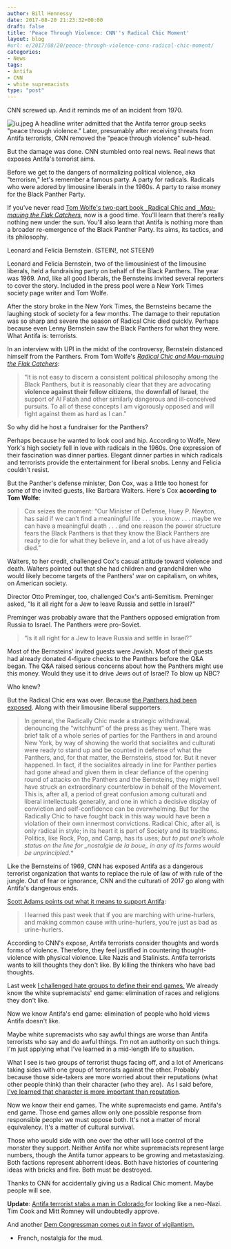 ```yaml
---
author: Bill Hennessy
date: 2017-08-20 21:23:32+00:00
draft: false
title: 'Peace Through Violence: CNN''s Radical Chic Moment'
layout: blog
#url: e/2017/08/20/peace-through-violence-cnns-radical-chic-moment/
categories:
- News
tags:
- Antifa
- CNN
- white supremacists
type: "post"
---
```


CNN screwed up. And it reminds me of an incident from 1970.

![iu.jpeg](https://hennessysview.com/wp-content/uploads/2017/08/iu.jpeg)
A headline writer admitted that the Antifa terror group seeks "peace through violence." Later, presumably after receiving threats from Antifa terrorists, CNN removed the "peace through violence" sub-head.

But the damage was done. CNN stumbled onto real news. Real news that exposes Antifa's terrorist aims.

Before we get to the dangers of normalizing political violence, aka "terrorism," let's remember a famous party. A party for radicals. Radicals who were adored by limousine liberals in the 1960s. A party to raise money for the Black Panther Party.

If you've never read [Tom Wolfe's two-part book ](https://read.amazon.com/kp/embed?asin=B003GFIVHK&preview=newtab&linkCode=kpe&ref_=cm_sw_r_kb_dp_NRFMzbBYDZ5FP)[_Radical Chic and _](https://read.amazon.com/kp/embed?asin=B003GFIVHK&preview=newtab&linkCode=kpe&ref_=cm_sw_r_kb_dp_NRFMzbBYDZ5FP)[_Mau-mauing the Flak Catchers_](https://read.amazon.com/kp/embed?asin=B003GFIVHK&preview=newtab&linkCode=kpe&ref_=cm_sw_r_kb_dp_NRFMzbBYDZ5FP), now is a good time. You'll learn that there's really nothing new under the sun. You'll also learn that Antifa is nothing more than a broader re-emergence of the Black Panther Party. Its aims, its tactics, and its philosophy.

Leonard and Felicia Bernstein. (STEIN!, not STEEN!)

Leonard and Felicia Bernstein, two of the limousiniest of the limousine liberals, held a fundraising party on behalf of the Black Panthers. The year was 1969. And, like all good liberals, the Bernsteins invited several reporters to cover the story. Included in the press pool were a New York Times society page writer and Tom Wolfe.

After the story broke in the New York Times, the Bernsteins became the laughing stock of society for a few months. The damage to their reputation was so sharp and severe the season of Radical Chic died quickly. Perhaps because even Lenny Bernstein saw the Black Panthers for what they were. What Antifa is: terrorists.

In an interview with UPI in the midst of the controversy, Bernstein distanced himself from the Panthers. From Tom Wolfe's _[Radical Chic and Mau-mauing the Flak Catchers](https://read.amazon.com/kp/embed?asin=B003GFIVHK&preview=newtab&linkCode=kpe&ref_=cm_sw_r_kb_dp_NRFMzbBYDZ5FP):_





> “It is not easy to discern a consistent political philosophy among the Black Panthers, but it is reasonably clear that they are advocating **violence against their fellow citizens**, the **downfall of Israel**, the support of Al Fatah and other similarly dangerous and ill-conceived pursuits. To all of these concepts I am vigorously opposed and will fight against them as hard as I can.”



So why did he host a fundraiser for the Panthers?

Perhaps because he wanted to look cool and hip. According to Wolfe, New York's high society fell in love with radicals in the 1960s. One expression of their fascination was dinner parties. Elegant dinner parties in which radicals and terrorists provide the entertainment for liberal snobs. Lenny and Felicia couldn't resist.

But the Panther's defense minister, Don Cox, was a little too honest for some of the invited guests, like Barbara Walters. Here's Cox **according to Tom Wolfe**:





> Cox seizes the moment: “Our Minister of Defense, Huey P. Newton, has said if we can’t find a meaningful life . . . you know . . . maybe we can have a meaningful death . . . and one reason the power structure fears the Black Panthers is that they know the Black Panthers are ready to die for what they believe in, and a lot of us have already died.”



Walters, to her credit, challenged Cox's casual attitude toward violence and death. Walters pointed out that she had children and grandchildren who would likely become targets of the Panthers' war on capitalism, on whites, on American society.

Director Otto Preminger, too, challenged Cox's anti-Semitism. Preminger asked, "Is it all right for a Jew to leave Russia and settle in Israel?"

Preminger was probably aware that the Panthers opposed emigration from Russia to Israel. The Panthers were pro-Soviet.





> “Is it all right for a Jew to leave Russia and settle in Israel?”



Most of the Bernsteins' invited guests were Jewish. Most of their guests had already donated 4-figure checks to the Panthers before the Q&A began. The Q&A raised serious concerns about how the Panthers might use this money. Would they use it to drive Jews out of Israel? To blow up NBC?

Who knew?

But the Radical Chic era was over. Because [the Panthers had been exposed](https://read.amazon.com/kp/embed?asin=B003GFIVHK&preview=newtab&linkCode=kpe&ref_=cm_sw_r_kb_dp_NRFMzbBYDZ5FP). Along with their limousine liberal supporters.





> In general, the Radically Chic made a strategic withdrawal, denouncing the “witchhunt” of the press as they went. There was brief talk of a whole series of parties for the Panthers in and around New York, by way of showing the world that socialites and culturati were ready to stand up and be counted in defense of what the Panthers, and, for that matter, the Bernsteins, stood for. But it never happened. In fact, if the socialites already in line for Panther parties had gone ahead and given them in clear defiance of the opening round of attacks on the Panthers and the Bernsteins, they might well have struck an extraordinary counterblow in behalf of the Movement. This is, after all, a period of great confusion among culturati and liberal intellectuals generally, and one in which a decisive display of conviction and self-confidence can be overwhelming. But for the Radically Chic to have fought back in this way would have been a violation of their own innermost convictions. Radical Chic, after all, is only radical in style; in its heart it is part of Society and its traditions. Politics, like Rock, Pop, and Camp, has its uses; **but to put one’s whole status on the line for _nostalgie de la boue*_ in any of its forms would be unprincipled.**



Like the Bernsteins of 1969, CNN has exposed Antifa as a dangerous terrorist organization that wants to replace the rule of law of with rule of the jungle. Out of fear or ignorance, CNN and the culturati of 2017 go along with Antifa's dangerous ends.

[Scott Adams points out what it means to support Antifa](https://blog.dilbert.com/post/164413430711/checking-my-six-month-prediction-did-it-age):





> I learned this past week that if you are marching with urine-hurlers, and making common cause with urine-hurlers, you’re just as bad as urine-hurlers.



According to CNN's expose, Antifa terrorists consider thoughts and words forms of violence. Therefore, they feel justified in countering thought-violence with physical violence. Like Nazis and Stalinists. Antifa terrorists wants to kill thoughts they don't like. By killing the thinkers who have bad thoughts.

Last week [I challenged hate groups to define their end games.](https://hennessysview.com/2017/08/13/what-was-good-about-charlottesville/) We already know the white supremacists' end game: elimination of races and religions they don't like.

Now we know Antifa's end game: elimination of people who hold views Antifa doesn't like.

Maybe white supremacists who say awful things are worse than Antifa terrorists who say and do awful things. I'm not an authority on such things. I'm just applying what I've learned in a mid-length life to situation.

What I see is two groups of terrorist thugs facing off, and a lot of Americans taking sides with one group of terrorists against the other. Probably because those side-takers are more worried about their reputations (what other people think) than their character (who they are).  As I said before, [I've learned that character is more important than reputation](https://hennessysview.com/2017/08/17/what-is-character/).

Now we know their end games. The white supremacists end game. Antifa's end game. Those end games allow only one possible response from responsible people: we must oppose both. It's not a matter of moral equivalency. It's a matter of cultural survival.

Those who would side with one over the other will lose control of the monster they support. Neither Antifa nor white supremacists represent large numbers, though the Antifa tumor appears to be growing and metastasizing. Both factions represent abhorrent ideas. Both have histories of countering ideas with bricks and fire. Both must be destroyed.

Thanks to CNN for accidentally giving us a Radical Chic moment. Maybe people will see.



**Update**: [Antifa terrorist stabs a man in Colorado ](https://www.breitbart.com/big-government/2017/08/20/stabbing-victim-claims-short-haircut-meant-attacker-believed-neo-nazi/amp/)for looking like a neo-Nazi. Tim Cook and Mitt Romney will undoubtedly approve.



And another [Dem Congressman comes out in favor of vigilantism. ](https://www.breitbart.com/video/2017/08/20/dem-rep-steve-cohen/amp/)






  * French, nostalgia for the mud.

